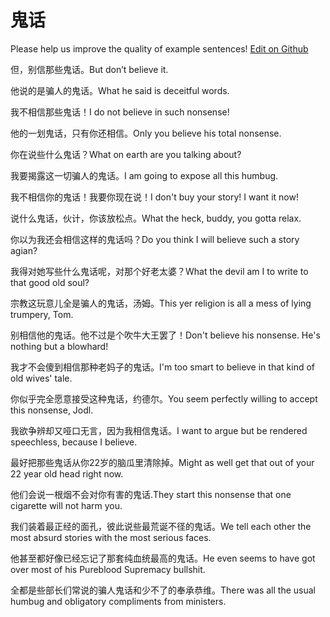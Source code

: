 # 鬼话

Please help us improve the quality of example sentences! [Edit on Github](https://github.com/jiyushe/jiyu-example-sentence-source/blob/main/chinese/guihua.md)

<p><span class="chinese">但，别信那些鬼话。</span><span class="english">But don’t believe it.</span></p>

<p><span class="chinese">他说的是骗人的鬼话。</span><span class="english">What he said is deceitful words.</span></p>

<p><span class="chinese">我不相信那些鬼话！</span><span class="english">I do not believe in such nonsense!</span></p>

<p><span class="chinese">他的一划鬼话，只有你还相信。</span><span class="english">Only you believe his total nonsense.</span></p>

<p><span class="chinese">你在说些什么鬼话？</span><span class="english">What on earth are you talking about?</span></p>

<p><span class="chinese">我要揭露这一切骗人的鬼话。</span><span class="english">I am going to expose all this humbug.</span></p>

<p><span class="chinese">我不相信你的鬼话！我要你现在说！</span><span class="english">I don't buy your story! I want it now!</span></p>

<p><span class="chinese">说什么鬼话，伙计，你该放松点。</span><span class="english">What the heck, buddy, you gotta relax.</span></p>

<p><span class="chinese">你以为我还会相信这样的鬼话吗？</span><span class="english">Do you think I will believe such a story agian?</span></p>

<p><span class="chinese">我得对她写些什么鬼话呢，对那个好老太婆？</span><span class="english">What the devil am I to write to that good old soul?</span></p>

<p><span class="chinese">宗教这玩意儿全是骗人的鬼话，汤姆。</span><span class="english">This yer religion is all a mess of lying trumpery, Tom.</span></p>

<p><span class="chinese">别相信他的鬼话。他不过是个吹牛大王罢了！</span><span class="english">Don't believe his nonsense. He's nothing but a blowhard!</span></p>

<p><span class="chinese">我才不会傻到相信那种老妈子的鬼话。</span><span class="english">I'm too smart to believe in that kind of old wives' tale.</span></p>

<p><span class="chinese">你似乎完全愿意接受这种鬼话，约德尔。</span><span class="english">You seem perfectly willing to accept this nonsense, Jodl.</span></p>

<p><span class="chinese">我欲争辨却又哑口无言，因为我相信鬼话。</span><span class="english">I want to argue but be rendered speechless, because I believe.</span></p>

<p><span class="chinese">最好把那些鬼话从你22岁的脑瓜里清除掉。</span><span class="english">Might as well get that out of your 22 year old head right now.</span></p>

<p><span class="chinese">他们会说一根烟不会对你有害的鬼话.</span><span class="english">They start this nonsense that one cigarette will not harm you.</span></p>

<p><span class="chinese">我们装着最正经的面孔，彼此说些最荒诞不径的鬼话。</span><span class="english">We tell each other the most absurd stories with the most serious faces.</span></p>

<p><span class="chinese">他甚至都好像已经忘记了那套纯血统最高的鬼话。</span><span class="english">He even seems to have got over most of his Pureblood Supremacy bullshit.</span></p>

<p><span class="chinese">全都是些部长们常说的骗人鬼话和少不了的奉承恭维。</span><span class="english">There was all the usual humbug and obligatory compliments from ministers.</span></p>

